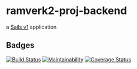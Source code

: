 # ramverk2-proj-backend

a [Sails v1](https://sailsjs.com) application


## Badges
[![Build Status](https://travis-ci.org/Edugolr/chai17Ramverk2.svg?branch=master)](https://travis-ci.org/Edugolr/chai17Ramverk2)
[![Maintainability](https://api.codeclimate.com/v1/badges/b36570f7afc13fa15cee/maintainability)](https://codeclimate.com/github/Edugolr/chai17Ramverk2/maintainability)
[![Coverage Status](https://coveralls.io/repos/github/Edugolr/chai17Ramverk2/badge.svg?branch=master)](https://coveralls.io/github/Edugolr/chai17Ramverk2?branch=master)

